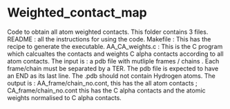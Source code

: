 # Weighted_contact_map
Code to obtain all atom weighted contacts.
This folder contains 3 files.
README : all the instructions for using the code.
Makefile : This has the recipe to generate the executable.
AA_CA_weights.c : This is the C program which calcualtes the contacts and weights C alpha contacts according to all atom contacts.
The input is : a pdb file with mutliple frames / chains . Each frame/chain must be separated by a TER. The pdb file is expected to have an END as its last line.
The .pdb should not contain Hydrogen atoms.
The output is : AA_frame/chain_no.cont, this has the all atom contacts ; CA_frame/chain_no.cont this has the C alpha contacts and the atomic weights normalised to C alpha contacts.
